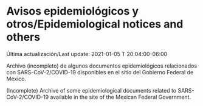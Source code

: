 # Avisos epidemiológicos y otros/Epidemiological notices and others

Última actualización/Last update: 2021-01-05 T 20:04:00-06:00 

Archivo (incompleto) de algunos documentos epidemiológicos relacionados con SARS-CoV-2/COVID-19 disponibles en el sitio del Gobierno Federal de México.

(Incomplete) Archive of some epidemiological documents related to SARS-CoV-2/COVID-19 available in the site of the Mexican Federal Government.
